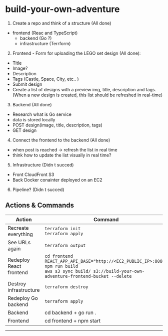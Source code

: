 # build-your-own-adventure
1. Create a repo and think of a structure  (All done)
- frontend (Reac and TypeScript)
  - backend (Go ?)
  - infrastructure (Terrform)
2. Frontend - Form for uploading the LEGO set design (All done):
  - Title
  - Image?
  - Description
  - Tags (Castle, Space, City, etc.. )
  - Submit design
  - Create a list of designs with a preview img, title, description and tags. (When a new design is created, this list should be refreshed in real-time)
3. Backend  (All done)
  - Research what is Go service
  - data is stored locally
  - POST design(image, title, description, tags)
  - GET design
4. Connect the frontend to the backend  (All done)
  - when post is reached -> refresh the list in real time
  - think how to update the list visually in real time?
5. Infrastructure (Didn t succed)
  - Front CloudFront S3
  - Back Docker conainter deployed on an EC2
6. Pipeline? (Didn t succed)


## Actions & Commands

| **Action**                            | **Command**                                                                                     |
|-------------------------------------------|-----------------------------------------------------------------------------------------------------|
| Recreate everything                       | `terraform init`<br>`terraform apply`                                                                |
| See URLs again                            | `terraform output`                                                                                  |
| Redeploy React frontend                   | `cd frontend`<br>`REACT_APP_API_BASE="http://<EC2_PUBLIC_IP>:8080" npm run build`<br>`aws s3 sync build/ s3://build-your-own-adventure-frontend-bucket --delete` |
| Destroy infrastructure                    | `terraform destroy`                                                                                 |
| Redeploy Go backend                       | `terraform apply`                                                                                   |
| Backend                                   | cd backend + go run .                                                                               |
| Frontend                                  | cd frontend + npm start                                                                             |

---

